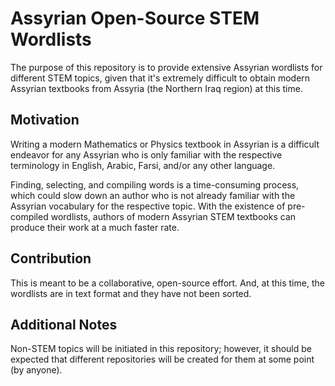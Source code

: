 # Assyrian Open-Source STEM Wordlists

The purpose of this repository is to provide extensive Assyrian wordlists for different STEM topics, given that it's extremely difficult to obtain modern Assyrian textbooks from Assyria (the Northern Iraq region) at this time.

## Motivation

Writing a modern Mathematics or Physics textbook in Assyrian is a difficult endeavor for any Assyrian who is only familiar with the respective terminology in English, Arabic, Farsi, and/or any other language.

Finding, selecting, and compiling words is a time-consuming process, which could slow down an author who is not already familiar with the Assyrian vocabulary for the respective topic. With the existence of pre-compiled wordlists, authors of modern Assyrian STEM textbooks can produce their work at a much faster rate.

## Contribution

This is meant to be a collaborative, open-source effort. And, at this time, the wordlists are in text format and they have not been sorted.

## Additional Notes

Non-STEM topics will be initiated in this repository; however, it should be expected that different repositories will be created for them at some point (by anyone).
